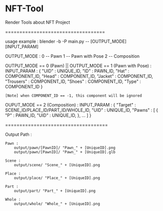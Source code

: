 # NFT-Tool
Render Tools about NFT Project

===================================

usage example :
	blender -b -P main.py -- [OUTPUT_MODE] [INPUT_PARAM]

OUTPUT_MODE :
	0 -- Pawn
	1 -- Pawn with Pose
	2 -- Composition

OUTPUT_MODE == 0 (Pawn) || OUTPUT_MODE == 1 (Pawn with Pose) :
	INPUT_PARAM : 
		{
			"UID" : UNIQUE_ID,
			"ID" : PAWN_ID,
			"Hat" : COMPONENT_ID, 
			"Head" : COMPONENT_ID,
			"Jacket" : COMPONENT_ID,
			"Trousers" : COMPONENT_ID,
			"Shoes" : COMPONENT_ID,
			"Type" : COMPONENT_ID
		}
	
	[Note] when COMPONENT_ID == -1, this component will be ignored

OUPUT_MODE == 2 (Composition) :
	INPUT_PARAM : 
		{
			"Target" : SCENE_ID/PLACE_ID/PART_ID/WHOLE_ID,
			"UID" : UNIQUE_ID,
			"Pawns" : [
				{
					"P" : PAWN_ID,
					"UID" : UNIQUE_ID,
				},
				... 
			]
		}

====================================

Output Path :

	Pawn :
		output/pawn/[PawnID]/ "Pawn_" + [UniqueID].png
		output/pawn/[PawnID]/ "Pawn_" + [UniqueID].glb

	Scene :
		output/scene/ "Scene_" + [UniqueID].png

	Place :
		output/place/ "Place_" + [UniqueID].png

	Part :
		output/part/ "Part_" + [UniqueID].png

	Whole :
		output/whole/ "Whole_" + [UniqueID].png
